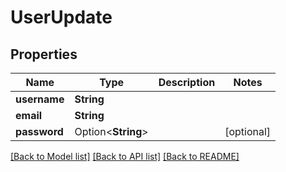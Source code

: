 # UserUpdate

## Properties

Name | Type | Description | Notes
------------ | ------------- | ------------- | -------------
**username** | **String** |  | 
**email** | **String** |  | 
**password** | Option<**String**> |  | [optional]

[[Back to Model list]](../README.md#documentation-for-models) [[Back to API list]](../README.md#documentation-for-api-endpoints) [[Back to README]](../README.md)


